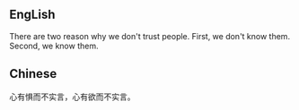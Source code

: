 ## EngLish
There are two reason why we don't trust people.
First, we don't know them.
Second, we know them.

## Chinese
心有惧而不实言，心有欲而不实言。
